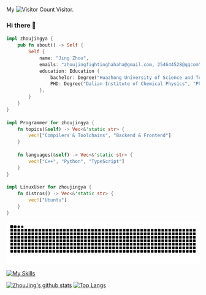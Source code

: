 <!--
**zhoujingya/zhoujingya** is a ✨ _special_ ✨ repository because its `README.md` (this file) appears on your GitHub profile.

Here are some ideas to get you started:

- 🔭 I’m currently working on ...
- 🌱 I’m currently learning ...
- 👯 I’m looking to collaborate on ...
- 🤔 I’m looking for help with ...
- 💬 Ask me about ...
- 📫 How to reach me: ...
- 😄 Pronouns: ...
- ⚡ Fun fact: ...
-->
My ![Visitor Count](https://profile-counter.glitch.me/zhoujingya/count.svg) Visitor.

### Hi there 👋

```rust
impl zhoujingya {
    pub fn about() -> Self {
        Self {
            name: "Jing Zhou",
            emails: "zhoujingfightinghahaha@gmail.com, 254644528@qqcom"
            education: Education {
                bachelor: Degree("Huazhong University of Science and Technology", "Chemical Engineering", 2012..=2016),
                PHD: Degree("Dalian Institute of Chemical Physics", "Physical Chemistry", 2016..=2019), Drop Out
            },
        }
    }
}

impl Programmer for zhoujingya {
    fn topics(&self) -> Vec<&'static str> {
        vec!["Compilers & Toolchains", "Backend & Frontend"]
    }

    fn languages(&self) -> Vec<&'static str> {
        vec!["C++", "Python", "TypeScript"]
    }
}

impl LinuxUser for zhoujingya {
    fn distros() -> Vec<&'static str> {
        vec!["Ubuntu"]
    }
}

```
<picture>
  <source media="(prefers-color-scheme: dark)" srcset="https://raw.githubusercontent.com/zhoujingya/zhoujingya/output/github-contribution-grid-snake-dark.svg">
  <source media="(prefers-color-scheme: light)" srcset="https://raw.githubusercontent.com/zhoujingya/zhoujingya/output/github-contribution-grid-snake.svg">
  <img alt="github contribution grid snake animation" src="https://raw.githubusercontent.com/zhoujingya/zhoujingya/output/github-contribution-grid-snake.svg">
</picture>

[![My Skills](https://skillicons.dev/icons?i=apple,bash,cpp,cmake,css,debian,discord,docker,git,github,githubactions,gitlab,gmail,html,jquery,js,linux,md,nodejs,npm,postman,py,rust,ts,ubuntu,vim,vscode)](https://skillicons.dev)

[![ZhouJing's github stats](https://github-readme-stats.vercel.app/api?username=zhoujingya)](https://github.com/anuraghazra/github-readme-stats)
[![Top Langs](https://github-readme-stats.vercel.app/api/top-langs/?username=zhoujingya&layout=compact)](https://github.com/anuraghazra/github-readme-stats)
